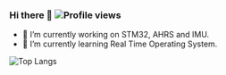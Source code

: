 ### Hi there 👋 ![Profile views](https://gpvc.arturio.dev/metinkesgin)

- 🔭 I’m currently working on STM32, AHRS and IMU.
- 🌱 I’m currently learning Real Time Operating System.




![Top Langs](https://github-readme-stats.vercel.app/api/top-langs/?username=metinkesgin&layout=compact&show_icons=true&theme=vision-friendly-dark)


<!--
**metinkesgin/metinkesgin** is a ✨ _special_ ✨ repository because its `README.md` (this file) appears on your GitHub profile.

Here are some ideas to get you started:

- 🔭 I’m currently working on ...
- 🌱 I’m currently learning ...
- 👯 I’m looking to collaborate on ...
- 🤔 I’m looking for help with ...
- 💬 Ask me about ...
- 📫 How to reach me: ...
- 😄 Pronouns: ...
- ⚡ Fun fact: ...
-->
